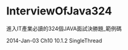 InterviewOfJava324
==================

進入IT產業必讀的324個JAVA面試決勝題_範例碼

2014-Jan-03 Ch10  10.1.2  SingleThread
